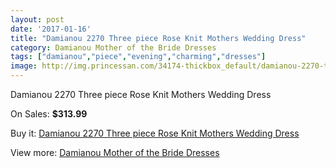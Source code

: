 ```yaml
---
layout: post
date: '2017-01-16'
title: "Damianou 2270 Three piece Rose Knit Mothers Wedding Dress"
category: Damianou Mother of the Bride Dresses
tags: ["damianou","piece","evening","charming","dresses"]
image: http://img.princessan.com/34174-thickbox_default/damianou-2270-three-piece-rose-knit-mothers-wedding-dress.jpg
---
```

Damianou 2270 Three piece Rose Knit Mothers Wedding Dress

On Sales: **$313.99**
<a href="https://www.princessan.com/en/15971-damianou-2270-three-piece-rose-knit-mothers-wedding-dress.html"><amp-img layout="responsive" width="600" height="600" src="//img.princessan.com/34174-thickbox_default/damianou-2270-three-piece-rose-knit-mothers-wedding-dress.jpg" alt="Damianou 2270 Three piece Rose Knit Mothers Wedding Dress 0" /></a>
<a href="https://www.princessan.com/en/15971-damianou-2270-three-piece-rose-knit-mothers-wedding-dress.html"><amp-img layout="responsive" width="600" height="600" src="//img.princessan.com/34175-thickbox_default/damianou-2270-three-piece-rose-knit-mothers-wedding-dress.jpg" alt="Damianou 2270 Three piece Rose Knit Mothers Wedding Dress 1" /></a>

Buy it: [Damianou 2270 Three piece Rose Knit Mothers Wedding Dress](https://www.princessan.com/en/15971-damianou-2270-three-piece-rose-knit-mothers-wedding-dress.html "Damianou 2270 Three piece Rose Knit Mothers Wedding Dress")

View more: [Damianou Mother of the Bride Dresses](https://www.princessan.com/en/123- "Damianou Mother of the Bride Dresses")
